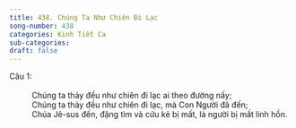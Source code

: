 ```yaml
---
title: 438. Chúng Ta Như Chiên Đi Lạc
song-number: 438
categories: Kinh Tiết Ca
sub-categories: 
draft: false
---
```

<dl><dt>Câu 1:</dt><dd data-verse="1"><br/>Chúng ta thảy đều như chiên đi lạc ai theo đường nấy; <br/>Chúng ta thảy đều như chiên đi lạc, mà Con Người đã đến; <br/>Chúa Jê-sus đến, đặng tìm và cứu kẻ bị mất, là người bị mất linh hồn. </dd></dl>